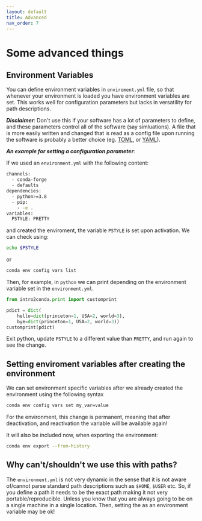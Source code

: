 ```yaml
---
layout: default
title: Advanced
nav_order: 7
---
```


# Some advanced things

## Environment Variables

You can define environment variables in `enviroment.yml` file, so that
whenever your environment is loaded you have environment variables are set. This
works well for configuration parameters but lacks in versatility for path
descriptions.

***Disclaimer***: Don't use this if your software has a lot of parameters to
define, and these parameters control all of the software (say simluations). A
file that is more easily written and changed that is read as a config file upon
running the software is probably a better choice (eg.
[TOML](https://toml.io/en/), or [YAML](https://yaml.org)).

***An example for setting a configuration parameter***:

If we used an `environment.yml` with the following content:

```bash
channels:
  - conda-forge
  - defaults
dependencies:
  - python>=3.8
  - pip:
    - -e .
variables:
  PSTYLE: PRETTY
```
and created the enviroment, the variable `PSTYLE` is set upon activation. We
can check using:
```bash
echo $PSTYLE
```
or
```bash
conda env config vars list
```

Then, for example, in `python` we can print depending on the environment
variable set in the `environment.yml`.


```python
from intro2conda.print import customprint

pdict = dict(
    hello=dict(princeton=1, USA=2, world=3), 
    bye=dict(princeton=1, USA=2, world=3))
customprint(pdict)
```

Exit python, update `PSTYLE` to a different value than `PRETTY`,
and run again to see the change.

## Setting enviroment variables after creating the environment

We can set environment specific variables after we already created the
environment using the following syntax
```bash
conda env config vars set my_var=value
```
For the environment, this change is permanent, meaning that after deactivation,
and reactivation the variable will be available again!

It will also be included now, when exporting the environment:
```bash
conda env export --from-history 
```




## Why can't/shouldn't we use this with paths?

The `environment.yml` is not very dynamic in the sense that it is not aware
of/cannot parse standard path descriptions such as `$HOME`, `$USER` etc. So, if
you define a path it needs to be the exact path making it not very
portable/reproducible. Unless you know that you are always going to be on a
single machine in a single location. Then, setting the as an environment
variable may be ok!



